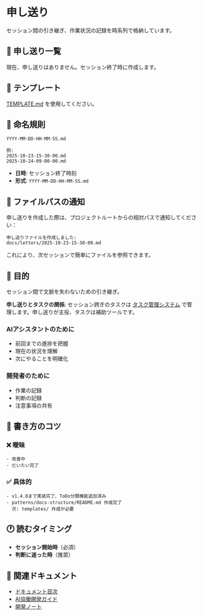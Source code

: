 # 申し送り

セッション間の引き継ぎ、作業状況の記録を時系列で格納しています。

## 📄 申し送り一覧

現在、申し送りはありません。セッション終了時に作成します。

## 📝 テンプレート

[TEMPLATE.md](./TEMPLATE.md) を使用してください。

## 📂 命名規則

```
YYYY-MM-DD-HH-MM-SS.md

例:
2025-10-23-15-30-00.md
2025-10-24-09-00-00.md
```

- **日時**: セッション終了時刻
- **形式**: `YYYY-MM-DD-HH-MM-SS.md`

## 📍 ファイルパスの通知

申し送りを作成した際は、プロジェクトルートからの相対パスで通知してください：

```
申し送りファイルを作成しました:
docs/letters/2025-10-23-15-30-00.md
```

これにより、次セッションで簡単にファイルを参照できます。

## 🎯 目的

セッション間で文脈を失わないための引き継ぎ。

**申し送りとタスクの関係**: セッション跨ぎのタスクは [タスク管理システム](../tasks/README.md) で管理します。申し送りが主役、タスクは補助ツールです。

### AIアシスタントのために
- 前回までの進捗を把握
- 現在の状況を理解
- 次にやることを明確化

### 開発者のために
- 作業の記録
- 判断の記録
- 注意事項の共有

## 📖 書き方のコツ

### ❌ 曖昧
```
- 改善中
- だいたい完了
```

### ✅ 具体的
```
- v1.4.0まで実装完了、ToDo分類機能追加済み
- patterns/docs-structure/README.md 作成完了
  次: templates/ 作成が必要
```

## 🕐 読むタイミング

- **セッション開始時**（必須）
- **判断に迷った時**（推奨）

## 🔗 関連ドキュメント

- [ドキュメント目次](../README.md)
- [AI協働開発ガイド](../ai-collaboration/)
- [開発ノート](../notes/)
